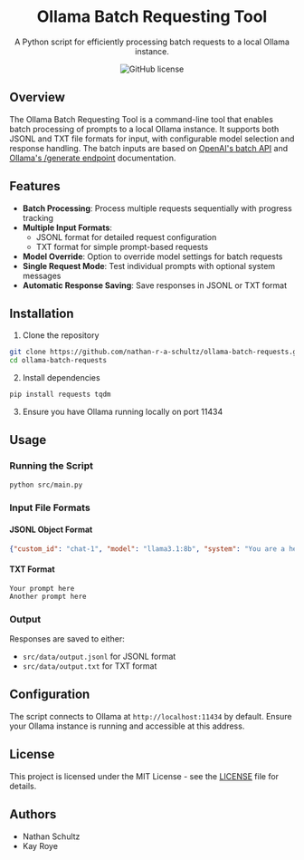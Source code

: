 <div align="center">

# Ollama Batch Requesting Tool

A Python script for efficiently processing batch requests to a local Ollama instance.

![GitHub license](https://img.shields.io/github/license/nathan-r-a-schultz/ollama-batch-requests)

</div>

## Overview

The Ollama Batch Requesting Tool is a command-line tool that enables batch processing of prompts to a local Ollama instance. It supports both JSONL and TXT file formats for input, with configurable model selection and response handling. The batch inputs are based on [OpenAI's batch API](https://platform.openai.com/docs/guides/batch) and [Ollama's /generate endpoint](https://github.com/ollama/ollama/blob/main/docs/api.md#generate-a-completion) documentation.

## Features

- **Batch Processing**: Process multiple requests sequentially with progress tracking
- **Multiple Input Formats**: 
  - JSONL format for detailed request configuration
  - TXT format for simple prompt-based requests
- **Model Override**: Option to override model settings for batch requests
- **Single Request Mode**: Test individual prompts with optional system messages
- **Automatic Response Saving**: Save responses in JSONL or TXT format

## Installation

1. Clone the repository

```bash
git clone https://github.com/nathan-r-a-schultz/ollama-batch-requests.git
cd ollama-batch-requests
```


2. Install dependencies
```bash
pip install requests tqdm
```

3. Ensure you have Ollama running locally on port 11434

## Usage

### Running the Script

```bash
python src/main.py
```

### Input File Formats

#### JSONL Object Format
```json
{"custom_id": "chat-1", "model": "llama3.1:8b", "system": "You are a helpful assistant.", "prompt": "How are you?", "stream": false}
```

#### TXT Format
```text
Your prompt here
Another prompt here
```

### Output

Responses are saved to either:
- `src/data/output.jsonl` for JSONL format
- `src/data/output.txt` for TXT format

## Configuration

The script connects to Ollama at `http://localhost:11434` by default. Ensure your Ollama instance is running and accessible at this address.

## License

This project is licensed under the MIT License - see the [LICENSE](LICENSE) file for details.

## Authors

- Nathan Schultz
- Kay Roye

